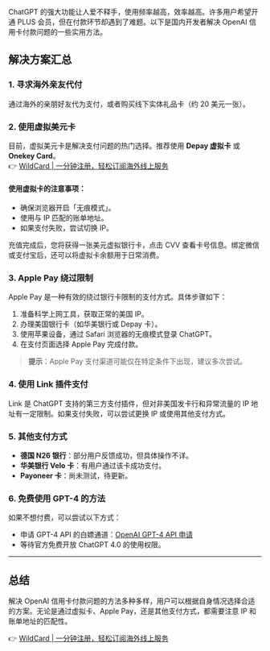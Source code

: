 ChatGPT 的强大功能让人爱不释手，使用频率越高，效率越高。许多用户希望开通 PLUS 会员，但在付款环节却遇到了难题。以下是国内开发者解决 OpenAI 信用卡付款问题的一些实用方法。

## 解决方案汇总

### 1. 寻求海外亲友代付
通过海外的亲朋好友代为支付，或者购买线下实体礼品卡（约 20 美元一张）。

### 2. 使用虚拟美元卡
目前，虚拟美元卡是解决支付问题的热门选择。推荐使用 **Depay 虚拟卡** 或 **Onekey Card**。  
👉 [WildCard | 一分钟注册，轻松订阅海外线上服务](https://bit.ly/bewildcard)

#### 使用虚拟卡的注意事项：
- 确保浏览器开启「无痕模式」。
- 使用与 IP 匹配的账单地址。
- 如果支付失败，尝试切换 IP。

充值完成后，您将获得一张美元虚拟银行卡，点击 CVV 查看卡号信息。绑定微信或支付宝后，还可以将虚拟卡余额用于日常消费。

### 3. Apple Pay 绕过限制
Apple Pay 是一种有效的绕过银行卡限制的支付方式。具体步骤如下：
1. 准备科学上网工具，获取正常的美国 IP。
2. 办理美国银行卡（如华美银行或 Depay 卡）。
3. 使用苹果设备，通过 Safari 浏览器的无痕模式登录 ChatGPT。
4. 在支付页面选择 Apple Pay 完成付款。

> **提示**：Apple Pay 支付渠道可能仅在特定条件下出现，建议多次尝试。

### 4. 使用 Link 插件支付
Link 是 ChatGPT 支持的第三方支付插件，但对非美国发卡行和异常流量的 IP 地址有一定限制。如果支付失败，可以尝试更换 IP 或使用其他支付方式。

### 5. 其他支付方式
- **德国 N26 银行**：部分用户反馈成功，但具体操作不详。
- **华美银行 Velo 卡**：有用户通过该卡成功支付。
- **Payoneer 卡**：尚未测试，待更新。

### 6. 免费使用 GPT-4 的方法
如果不想付费，可以尝试以下方式：
- 申请 GPT-4 API 的白嫖通道：[OpenAI GPT-4 API 申请](https://openai.com/waitlist/gpt-4-api)
- 等待官方免费开放 ChatGPT 4.0 的使用权限。

---

## 总结
解决 OpenAI 信用卡付款问题的方法多种多样，用户可以根据自身情况选择合适的方案。无论是通过虚拟卡、Apple Pay，还是其他支付方式，都需要注意 IP 和账单地址的匹配性。

👉 [WildCard | 一分钟注册，轻松订阅海外线上服务](https://bit.ly/bewildcard)